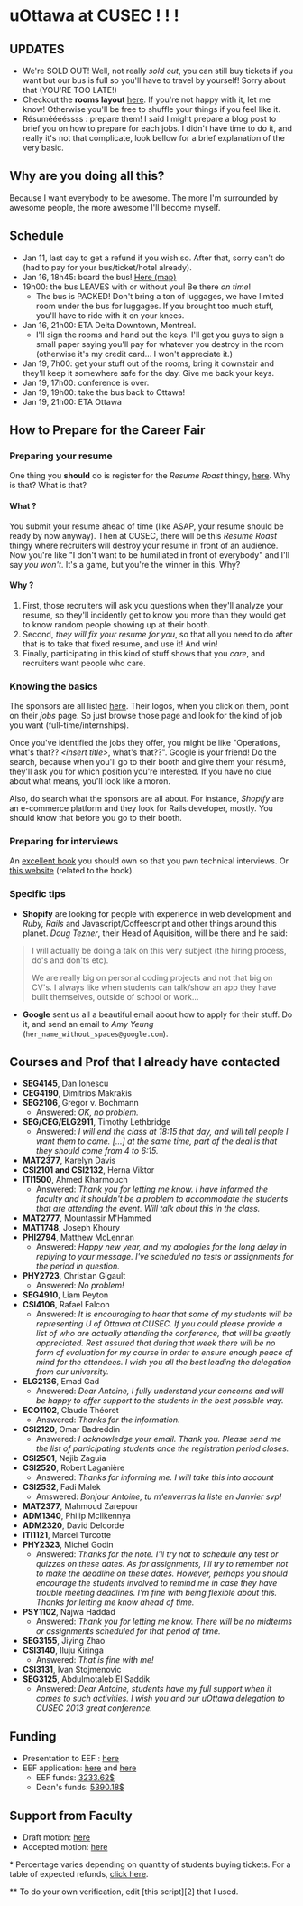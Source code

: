 # uOttawa at CUSEC ! ! !

## UPDATES

* We're SOLD OUT!  Well, not really _sold out_, you can still buy tickets if you want but our bus is full so you'll have to travel by yourself!  Sorry about that (YOU'RE TOO LATE!)
* Checkout the __rooms layout__ [here][1].  If you're not happy with it, let me know!  Otherwise you'll be free to shuffle your things if you feel like it.
* Résumééééssss : prepare them!  I said I might prepare a blog post to brief you on how to prepare for each jobs.  I didn't have time to do it, and really it's not that complicate, look bellow for a brief explanation of the very basic.

[1]: https://github.com/aybabtme/uOttawa-at-CUSEC/blob/master/Rooms.md

## Why are you doing all this?

Because I want everybody to be awesome.  The more I'm surrounded by awesome people, the more awesome I'll become myself.

## Schedule

* Jan 11, last day to get a refund if you wish so.  After that, sorry can't do (had to pay for your bus/ticket/hotel already).
* Jan 16, 18h45: board the bus!  [Here (map)][14]
* 19h00: the bus LEAVES with or without you! Be there _on time_!
    * The bus is PACKED!  Don't bring a ton of luggages, we have limited room under the bus for luggages.  If you brought too much stuff, you'll have to ride with it on your knees.
* Jan 16, 21h00: ETA Delta Downtown, Montreal.  
    * I'll sign the rooms and hand out the keys.  I'll get you guys to sign a small paper saying you'll pay for whatever you destroy in the room (otherwise it's my credit card... I won't appreciate it.)
* Jan 19, 7h00: get your stuff out of the rooms, bring it downstair and they'll keep it somewhere safe for the day.  Give me back your keys.
* Jan 19, 17h00: conference is over.
* Jan 19, 19h00: take the bus back to Ottawa!
* Jan 19, 21h00: ETA Ottawa

[14]: http://goo.gl/maps/JAFjD

## How to Prepare for the Career Fair

### Preparing your resume
One thing you __should__ do is register for the _Resume Roast_ thingy, [here][10].  Why is that?  What is that?

#### What ?
You submit your resume ahead of time (like ASAP, your resume should be ready by now anyway).  Then at CUSEC, there will be this _Resume Roast_ thingy where recruiters will destroy your resume in front of an audience.  Now you're like "I don't want to be humiliated in front of everybody" and I'll say _you won't_.  It's a game, but you're the winner in this. Why?

#### Why ?

1. First, those recruiters will ask you questions when they'll analyze your resume, so they'll incidently get to know you more than they would get to know random people showing up at their booth.
2. Second, _they will fix your resume for you_, so that all you need to do after that is to take that fixed resume, and use it!  And win!
3. Finally, participating in this kind of stuff shows that you _care_, and recruiters want people who care.

### Knowing the basics

The sponsors are all listed [here][11].  Their logos, when you click on them, point on their _jobs_ page.  So just browse those page and look for the kind of job you want (full-time/internships).

Once you've identified the jobs they offer, you might be like "Operations, what's that?? _\<insert title\>_, what's that??".  Google is your friend!  Do the search, because when you'll go to their booth and give them your résumé, they'll ask you for which position you're interested.  If you have no clue about what _<insert title>_ means, you'll look like a moron.

Also, do search what the sponsors are all about.  For instance, _Shopify_ are an e-commerce platform and they look for Rails developer, mostly.  You should know that before you go to their booth.

[10]: http://2013.cusec.net/resume-roast/
[11]: http://2013.cusec.net/sponsors/


### Preparing for interviews

An [excellent book][13] you should own so that you pwn technical interviews. Or [this website][12] (related to the book).


### Specific tips

* __Shopify__ are looking for people with experience in web development and _Ruby, Rails_ and Javascript/Coffeescript and other things around this planet.  _Doug Tezner_, their Head of Aquisition, will be there and he said:

> I will actually be doing a talk on this very subject (the hiring process, do's and don'ts etc).
>
> We are really big on personal coding projects and not that big on CV's.  I always like when students can talk/show an app they have built themselves, outside of school or work…

* __Google__ sent us all a beautiful email about how to apply for their stuff.  Do it, and send an email to _Amy Yeung_ (`her_name_without_spaces@google.com`).

[13]: http://www.amazon.com/Cracking-Coding-Interview-Programming-Questions/dp/098478280X
[12]: http://www.careercup.com/page

## Courses and Prof that I __already__ have contacted

* __SEG4145__, Dan Ionescu
* __CEG4190__, Dimitrios Makrakis
* __SEG2106__, Gregor v. Bochmann
   * Answered: _OK, no problem._
* __SEG/CEG/ELG2911__, Timothy Lethbridge
   * Answered: _I will end the class at 18:15 that day, and will tell people I want them to come. [...] at the same time, part of the deal is that they should come from 4 to 6:15._
* __MAT2377__, Karelyn Davis
* __CSI2101 and CSI2132__, Herna Viktor
* __ITI1500__, Ahmed Kharmouch
    * Answered: _Thank you for letting me know. I have informed the faculty and it shouldn't be a problem to accommodate the students that are attending the event. Will talk about this in the class._ 
* __MAT2777__, Mountassir M'Hammed
* __MAT1748__, Joseph Khoury 
* __PHI2794__, Matthew McLennan
    * Answered: _Happy new year, and my apologies for the long delay in replying to your message. I've scheduled no tests or assignments for the period in question._
* __PHY2723__, Christian Gigault
    * Answered: _No problem!_
* __SEG4910__, Liam Peyton
* __CSI4106__, Rafael Falcon
    * Answered: _It is encouraging to hear that some of my students will be representing U of Ottawa at CUSEC. If you could please provide a list of who are actually attending the conference, that will be greatly appreciated. Rest assured that during that week there will be no form of evaluation for my course in order to ensure enough peace of mind for the attendees. I wish you all the best leading the delegation from our university._
* __ELG2136__, Emad Gad 
    * Answered: _Dear Antoine, I fully understand your concerns and will be happy to offer support to the students in the best possible way._
* __ECO1102__, Claude Théoret
    * Answered: _Thanks for the information._
* __CSI2120__, Omar Badreddin
    * Answered: _I acknowledge your email. Thank you. Please send me the list of participating students once the registration period closes._
* __CSI2501__, Nejib Zaguia 
* __CSI2520__, Robert Laganière
    * Answered: _Thanks for informing me. I will take this into account_
* __CSI2532__, Fadi Malek
    * Amswered: _Bonjour Antoine, tu m'enverras la liste en Janvier svp!_
* __MAT2377__, Mahmoud Zarepour  
* __ADM1340__, Philip McIlkennya 
* __ADM2320__, David Delcorde    
* __ITI1121__, Marcel Turcotte 
* __PHY2323__, Michel Godin
    * Answered: _Thanks for the note.  I'll try not to schedule any test or quizzes on these dates.  As for assignments, I'll try to remember not to make the deadline on these dates.  However, perhaps you should encourage the students involved to remind me in case they have trouble meeting deadlines.  I'm fine with being flexible about this. Thanks for letting me know ahead of time._
* __PSY1102__, Najwa Haddad    
    * Answered: _Thank you for letting me know. There will be no midterms or assignments scheduled for that period of time._
* __SEG3155__, Jiying Zhao             
* __CSI3140__, Iluju Kiringa
    * Answered: _That is fine with me!_
* __CSI3131__, Ivan Stojmenovic        
* __SEG3125__, Abdulmotaleb El Saddik
    * Answered: _Dear Antoine, students have my full support when it comes to such activities. I wish you and our uOttawa delegation to CUSEC 2013 great conference._

## Funding

* Presentation to EEF : [here][7]
* EEF application: [here][3] and [here][4]
  * EEF funds: [3233.62$][5]
  * Dean's funds: [5390.18$][6]

## Support from Faculty

* Draft motion: [here][8]
* Accepted motion: [here][9]


\* Percentage varies depending on quantity of students buying tickets.  For a table of expected refunds, [click here][1].

\** To do your own verification, edit [this script][2] that I used.

[3]: https://github.com/aybabtme/uOttawa-at-CUSEC/blob/master/politics/funding/EEF.md
[4]: https://github.com/aybabtme/uOttawa-at-CUSEC/blob/master/politics/funding/EEF_Form.pdf
[5]: https://github.com/aybabtme/uOttawa-at-CUSEC/blob/master/politics/funding/EEF_Results_CUSEC.pdf
[6]: https://github.com/aybabtme/uOttawa-at-CUSEC/blob/master/politics/funding/EEF_Results_(Dean)_CUSEC.pdf
[7]: https://github.com/aybabtme/uOttawa-at-CUSEC/blob/master/politics/funding/eef_presentation.pdf
[8]: https://github.com/aybabtme/uOttawa-at-CUSEC/blob/master/politics/faculty_council_motion/draft_motion.md
[9]: https://github.com/aybabtme/uOttawa-at-CUSEC/blob/master/politics/faculty_council_motion/2012-04FacultyCouncilMinutes-Oct16.pdf
